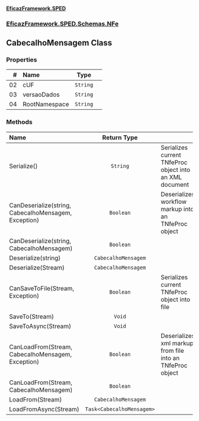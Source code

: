 #### [EficazFramework.SPED](EficazFrameworkSPED.md 'EficazFramework SPED')
### [EficazFramework.SPED.Schemas.NFe](EficazFramework.SPED.Schemas.NFe.md 'EficazFramework.SPED.Schemas.NFe')

## CabecalhoMensagem Class
### Properties

| # | Name | Type | |
| ---: | :--- | :---: | :--- |
| 02 | cUF | `String` |  |
| 03 | versaoDados | `String` |  |
| 04 | RootNamespace | `String` |  |
### Methods

| Name | Return Type | |
| :--- | :---: | :--- |
| Serialize() | `String` | Serializes current TNfeProc object into an XML document |
| CanDeserialize(string, CabecalhoMensagem, Exception) | `Boolean` | Deserializes workflow markup into an TNfeProc object |
| CanDeserialize(string, CabecalhoMensagem) | `Boolean` |  |
| Deserialize(string) | `CabecalhoMensagem` |  |
| Deserialize(Stream) | `CabecalhoMensagem` |  |
| CanSaveToFile(Stream, Exception) | `Boolean` | Serializes current TNfeProc object into file |
| SaveTo(Stream) | `Void` |  |
| SaveToAsync(Stream) | `Void` |  |
| CanLoadFrom(Stream, CabecalhoMensagem, Exception) | `Boolean` | Deserializes xml markup from file into an TNfeProc object |
| CanLoadFrom(Stream, CabecalhoMensagem) | `Boolean` |  |
| LoadFrom(Stream) | `CabecalhoMensagem` |  |
| LoadFromAsync(Stream) | `Task<CabecalhoMensagem>` |  |
